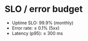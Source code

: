 # SLO / error budget
- Uptime SLO: 99.9% (monthly)
- Error rate: ≤ 0.1% (5xx)
- Latency (p95): ≤ 300 ms
